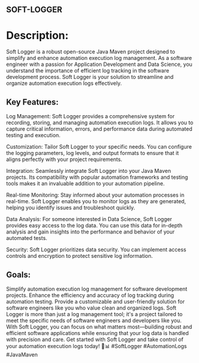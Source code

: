 ## SOFT-LOGGER

# Description:
<p>Soft Logger is a robust open-source Java Maven project designed to simplify and enhance automation execution log management. As a software engineer with a passion for Application Development and Data Science, you understand the importance of efficient log tracking in the software development process. Soft Logger is your solution to streamline and organize automation execution logs effectively.</p>

## Key Features:

<p>Log Management: Soft Logger provides a comprehensive system for recording, storing, and managing automation execution logs. It allows you to capture critical information, errors, and performance data during automated testing and execution.</p>

<p>Customization: Tailor Soft Logger to your specific needs. You can configure the logging parameters, log levels, and output formats to ensure that it aligns perfectly with your project requirements.</p>

<p>Integration: Seamlessly integrate Soft Logger into your Java Maven projects. Its compatibility with popular automation frameworks and testing tools makes it an invaluable addition to your automation pipeline.</p>

<p>Real-time Monitoring: Stay informed about your automation processes in real-time. Soft Logger enables you to monitor logs as they are generated, helping you identify issues and troubleshoot quickly.</p>

<p>Data Analysis: For someone interested in Data Science, Soft Logger provides easy access to the log data. You can use this data for in-depth analysis and gain insights into the performance and behavior of your automated tests.</p>

<p>Security: Soft Logger prioritizes data security. You can implement access controls and encryption to protect sensitive log information.</p>

## Goals:

<p>Simplify automation execution log management for software development projects.
Enhance the efficiency and accuracy of log tracking during automation testing.
Provide a customizable and user-friendly solution for software engineers like you who value clean and organized logs.
Soft Logger is more than just a log management tool; it's a project tailored to meet the specific needs of software engineers and developers like you. With Soft Logger, you can focus on what matters most—building robust and efficient software applications while ensuring that your log data is handled with precision and care. Get started with Soft Logger and take control of your automation execution logs today! 🔧📊 #SoftLogger #AutomationLogs #JavaMaven</p>
